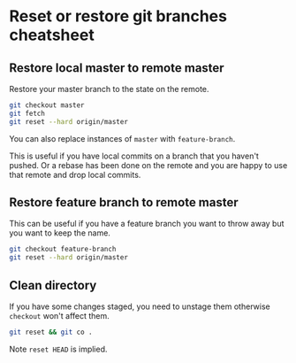 # Reset or restore git branches cheatsheet


## Restore local master to remote master

Restore your master branch to the state on the remote. 

```sh
git checkout master
git fetch
git reset --hard origin/master
```

You can also replace instances of `master` with `feature-branch`.

This is useful if you have local commits on a branch that you haven't pushed. Or a rebase has been done on the remote and you are happy to use that remote and drop local commits.


## Restore feature branch to remote master


This can be useful if you have a feature branch you want to throw away but you want to keep the name.

```sh
git checkout feature-branch
git reset --hard origin/master
```


## Clean directory

If you have some changes staged, you need to unstage them otherwise `checkout` won't affect them.

```sh
git reset && git co .
```

Note `reset HEAD` is implied.
<!--stackedit_data:
eyJoaXN0b3J5IjpbMTQyNTgzODEyOV19
-->